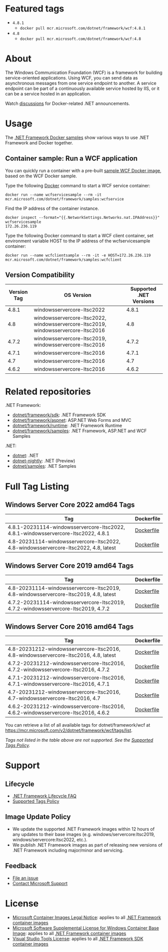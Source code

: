 # Featured tags

* `4.8.1`
  * `docker pull mcr.microsoft.com/dotnet/framework/wcf:4.8.1`
* `4.8`
  * `docker pull mcr.microsoft.com/dotnet/framework/wcf:4.8`

# About

The Windows Communication Foundation (WCF) is a framework for building service-oriented applications. Using WCF, you can send data as asynchronous messages from one service endpoint to another. A service endpoint can be part of a continuously available service hosted by IIS, or it can be a service hosted in an application.

Watch [discussions](https://github.com/microsoft/dotnet-framework-docker/discussions/categories/announcements) for Docker-related .NET announcements.

# Usage

The [.NET Framework Docker samples](https://github.com/microsoft/dotnet-framework-docker/blob/main/samples/README.md) show various ways to use .NET Framework and Docker together.

## Container sample: Run a WCF application
You can quickly run a container with a pre-built [sample WCF Docker image](https://hub.docker.com/_/microsoft-dotnet-framework-samples/), based on the WCF Docker sample.

Type the following [Docker](https://www.docker.com/products/docker) command to start a WCF service container:

```console
docker run --name wcfservicesample --rm -it mcr.microsoft.com/dotnet/framework/samples:wcfservice
```

Find the IP address of the container instance.

```console
docker inspect --format="{{.NetworkSettings.Networks.nat.IPAddress}}" wcfservicesample
172.26.236.119
```

Type the following Docker command to start a WCF client container, set environment variable HOST to the IP address of the wcfservicesample container:

```console
docker run --name wcfclientsample --rm -it -e HOST=172.26.236.119 mcr.microsoft.com/dotnet/framework/samples:wcfclient
```

## Version Compatibility

Version Tag | OS Version | Supported .NET Versions
-- | -- | --
4.8.1 | windowsservercore-ltsc2022 | 4.8.1
4.8 | windowsservercore-ltsc2022, windowsservercore-ltsc2019, windowsservercore-ltsc2016 | 4.8
4.7.2 | windowsservercore-ltsc2019, windowsservercore-ltsc2016 | 4.7.2
4.7.1 | windowsservercore-ltsc2016 | 4.7.1
4.7 | windowsservercore-ltsc2016 | 4.7
4.6.2 | windowsservercore-ltsc2016 | 4.6.2

# Related repositories

.NET Framework:

* [dotnet/framework/sdk](https://hub.docker.com/_/microsoft-dotnet-framework-sdk/): .NET Framework SDK
* [dotnet/framework/aspnet](https://hub.docker.com/_/microsoft-dotnet-framework-aspnet/): ASP.NET Web Forms and MVC
* [dotnet/framework/runtime](https://hub.docker.com/_/microsoft-dotnet-framework-runtime/): .NET Framework Runtime
* [dotnet/framework/samples](https://hub.docker.com/_/microsoft-dotnet-framework-samples/): .NET Framework, ASP.NET and WCF Samples

.NET:

* [dotnet](https://hub.docker.com/_/microsoft-dotnet/): .NET
* [dotnet-nightly](https://hub.docker.com/_/microsoft-dotnet-nightly/): .NET (Preview)
* [dotnet/samples](https://hub.docker.com/_/microsoft-dotnet-samples/): .NET Samples

# Full Tag Listing

## Windows Server Core 2022 amd64 Tags
Tag | Dockerfile
---------| ---------------
4.8.1-20231114-windowsservercore-ltsc2022, 4.8.1-windowsservercore-ltsc2022, 4.8.1 | [Dockerfile](https://github.com/microsoft/dotnet-framework-docker/blob/main/src/wcf/4.8.1/windowsservercore-ltsc2022/Dockerfile)
4.8-20231114-windowsservercore-ltsc2022, 4.8-windowsservercore-ltsc2022, 4.8, latest | [Dockerfile](https://github.com/microsoft/dotnet-framework-docker/blob/main/src/wcf/4.8/windowsservercore-ltsc2022/Dockerfile)

## Windows Server Core 2019 amd64 Tags
Tag | Dockerfile
---------| ---------------
4.8-20231114-windowsservercore-ltsc2019, 4.8-windowsservercore-ltsc2019, 4.8, latest | [Dockerfile](https://github.com/microsoft/dotnet-framework-docker/blob/main/src/wcf/4.8/windowsservercore-ltsc2019/Dockerfile)
4.7.2-20231114-windowsservercore-ltsc2019, 4.7.2-windowsservercore-ltsc2019, 4.7.2 | [Dockerfile](https://github.com/microsoft/dotnet-framework-docker/blob/main/src/wcf/4.7.2/windowsservercore-ltsc2019/Dockerfile)

## Windows Server Core 2016 amd64 Tags
Tag | Dockerfile
---------| ---------------
4.8-20231212-windowsservercore-ltsc2016, 4.8-windowsservercore-ltsc2016, 4.8, latest | [Dockerfile](https://github.com/microsoft/dotnet-framework-docker/blob/main/src/wcf/4.8/windowsservercore-ltsc2016/Dockerfile)
4.7.2-20231212-windowsservercore-ltsc2016, 4.7.2-windowsservercore-ltsc2016, 4.7.2 | [Dockerfile](https://github.com/microsoft/dotnet-framework-docker/blob/main/src/wcf/4.7.2/windowsservercore-ltsc2016/Dockerfile)
4.7.1-20231212-windowsservercore-ltsc2016, 4.7.1-windowsservercore-ltsc2016, 4.7.1 | [Dockerfile](https://github.com/microsoft/dotnet-framework-docker/blob/main/src/wcf/4.7.1/windowsservercore-ltsc2016/Dockerfile)
4.7-20231212-windowsservercore-ltsc2016, 4.7-windowsservercore-ltsc2016, 4.7 | [Dockerfile](https://github.com/microsoft/dotnet-framework-docker/blob/main/src/wcf/4.7/windowsservercore-ltsc2016/Dockerfile)
4.6.2-20231212-windowsservercore-ltsc2016, 4.6.2-windowsservercore-ltsc2016, 4.6.2 | [Dockerfile](https://github.com/microsoft/dotnet-framework-docker/blob/main/src/wcf/4.6.2/windowsservercore-ltsc2016/Dockerfile)

You can retrieve a list of all available tags for dotnet/framework/wcf at https://mcr.microsoft.com/v2/dotnet/framework/wcf/tags/list.
<!--End of generated tags-->

*Tags not listed in the table above are not supported. See the [Supported Tags Policy](https://github.com/microsoft/dotnet-framework-docker/blob/main/documentation/supported-tags.md).*

# Support

## Lifecycle

* [.NET Framework Lifecycle FAQ](https://support.microsoft.com/help/17455/lifecycle-faq-net-framework)
* [Supported Tags Policy](https://github.com/microsoft/dotnet-framework-docker/blob/main/documentation/supported-tags.md)

## Image Update Policy

* We update the supported .NET Framework images within 12 hours of any updates to their base images (e.g. windows/servercore:ltsc2019, windows/servercore:ltsc2022, etc.).
* We publish .NET Framework images as part of releasing new versions of .NET Framework including major/minor and servicing.

## Feedback

* [File an issue](https://github.com/microsoft/dotnet-framework-docker/issues/new/choose)
* [Contact Microsoft Support](https://support.microsoft.com/contactus/)

# License

* [Microsoft Container Images Legal Notice](https://aka.ms/mcr/osslegalnotice): applies to all [.NET Framework container images](https://hub.docker.com/_/microsoft-dotnet-framework/)
* [Microsoft Software Supplemental License for Windows Container Base Image](https://hub.docker.com/_/microsoft-windows-servercore/): applies to all [.NET Framework container images](https://hub.docker.com/_/microsoft-dotnet-framework/)
* [Visual Studio Tools License](https://visualstudio.microsoft.com/license-terms/mlt031519/): applies to all [.NET Framework SDK container images](https://hub.docker.com/_/microsoft-dotnet-framework-sdk/)

